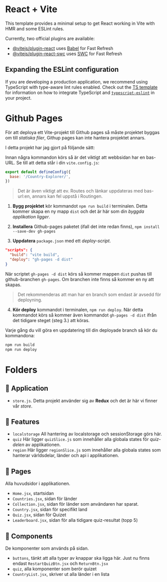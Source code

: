 # React + Vite

This template provides a minimal setup to get React working in Vite with HMR and some ESLint rules.

Currently, two official plugins are available:

- [@vitejs/plugin-react](https://github.com/vitejs/vite-plugin-react/blob/main/packages/plugin-react) uses [Babel](https://babeljs.io/) for Fast Refresh
- [@vitejs/plugin-react-swc](https://github.com/vitejs/vite-plugin-react/blob/main/packages/plugin-react-swc) uses [SWC](https://swc.rs/) for Fast Refresh

## Expanding the ESLint configuration

If you are developing a production application, we recommend using TypeScript with type-aware lint rules enabled. Check out the [TS template](https://github.com/vitejs/vite/tree/main/packages/create-vite/template-react-ts) for information on how to integrate TypeScript and [`typescript-eslint`](https://typescript-eslint.io) in your project.

# Github Pages

För att deploya ett Vite-projekt till Github pages så måste projektet byggas om till _statiska filer_, Githup pages kan inte hantera projektet annars.

I detta projekt har jag gjort på följande sätt:

Innan några kommandon körs så är det viktigt att webbsidan har en bas-URL. Se till att detta står i din `vite.config.js`:

```js
export default defineConfig({
  base: '/Country-Explorer/',
})
```

>Det är även viktigt att ev. Routes och länkar uppdateras med bas-url:en, annars kan fel uppstå i Routingen.

1. **Bygg projektet** kör kommandot `npm run build` i terminalen. Detta kommer skapa en ny mapp `dist` och det är här som din _byggda applikation ligger_.

2. **Installera** Github-pages paketet (ifall det inte redan finns), `npm install --save-dev gh-pages`

3. **Uppdatera** `package.json` med ett _deploy-script_.

```json
"scripts": {
  "build": "vite build",
  "deploy": "gh-pages -d dist"
}
```

När scriptet `gh-pages -d dist` körs så kommer mappen `dist` pushas till github-branchen `gh-pages`. Om branchen inte finns så kommer en ny att skapas.

> Det rekommenderas att man har en branch som endast är avsedd för deployning.

4. **Kör deploy** kommandot i terminalen, `npm run deploy`. När detta kommandot körs så kommer även kommandot `gh-pages -d dist` ifrån det tidigare steget (steg 3.) att köras.

Varje gång du vill göra en uppdatering till din deployade branch så kör du kommandona:

```bash
npm run build
npm run deploy
```

# Folders

## :file_folder: Application

- `store.js`. Detta projekt använder sig av **Redux** och det är här vi finner vår *store*.

## :file_folder: Features

- `localstorage` All hantering av localstorage och sessionStorage görs här.
- `quiz` Här ligger `quizSlice.js` som innehåller alla globala states för *quiz-delen* av applikationen.
- `region` Här ligger `regionSlice.js` som innehåller alla globala states som hanterar världsdelar, länder och api i applikationen.

## :file_folder: Pages

Alla huvudsidor i applikationen.

- `Home.jsx`, startsidan
- `Countries.jsx`, sidan för länder
- `Collection.jsx`, sidan för länder som användaren har sparat.
- `Country.jsx`, sidan för specifikt land
- `Quiz.jsx`, sidan för Quizet
- `Leaderboard.jsx`, sidan för alla tidigare quiz-resultat (topp 5)

## :file_folder: Components

De komponenter som används på sidan.

- `buttons`, tänkt att alla typer av knappar ska ligga här. Just nu finns endast `RestartQuizBtn.jsx` och `ReturnBtn.jsx`
- `quiz`, alla komponenter som berör quizet
- `CountryList.jsx`, skriver ut alla länder i en lista